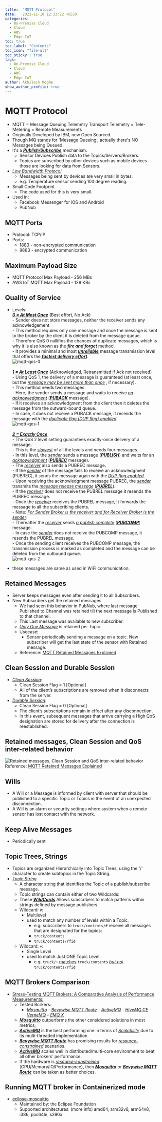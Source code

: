 ```yaml
---
title:  "MQTT Protocol"
date:   2021-11-10 12:33:22 +0530
categories:
  - On-Premise Cloud
  - Cloud
  - AWS
  - Edge IoT
toc: true
toc_label: "Contents"
toc_icon: "file-alt"
toc_sticky : true
tags:
  - On-Premise Cloud
  - Cloud
  - AWS
  - Edge IoT
author: Akhilesh Moghe
show_author_profile: true
---
```


# MQTT Protocol
  - MQTT = Message Queuing Telemetry Transport
	  Telemetry = Tele-Metering = Remote Measurements
  - Originally Developed by IBM, now Open Sourced.
  - Though MQ stands for 'Message Queuing', actually there's NO Messages being Queued.
  - It's a __*<u>Publish/Subscribe</u>*__ mechanism.
    - Sensor Devices Publish data to the Topics/Servers/Brokers.
    - Topics are subscribed by other devices such as mobile devices those are looking for data from Sensors.
  - *<u>Low Bandwidth Protocol</u>*
    - Messages being sent by devices are very small in bytes.
    - e.g. Temperature sensor sending 100 degree reading.
  - Small Code Footprint
    - The code used for this is very small.
  - Used in:
    - Facebook Messenger for iOS and Android
    - PubNub

## MQTT Ports
  - Protocol: TCP/IP
  - Ports:
    - 1883 - non-encrypted communication
    - 8883 - encrypted communication
    
## Maximum Payload Size
  - MQTT Protocol Max Payload - 256 MBs
  - AWS IoT MQTT Max Payload - 128 KBs

## Quality of Service
  - Levels:\
		__*<u>0 = At Most Once</u>*__ (Best effort, No Ack)\
		  - Sender does not store messages, neither the receiver sends any acknowledgement.\
		  - This method requires only one message and once the message is sent to the broker by the client it is deleted from the message queue.\
		  - Therefore QoS 0 nullifies the chances of duplicate messages, which is why it is also known as the __*<u>fire and forget</u>*__ method.\
		  - It provides a minimal and most __*<u>unreliable</u>*__ message transmission level that offers the __*<u>fastest delivery effort</u>*__.\
		  ![mqtt-qos-0](/assets/images/mqtt/mqtt-qos-0.png)\
\
		__*<u>1 = At Least Once</u>*__ (Acknowledged, Retransmitted if Ack not received)\
		  - Using QoS 1, the delivery of a message is guaranteed (at least once, but the *<u>message may be sent more than once</u>* , if necessary).\
		  - This method needs two messages.\
		  - Here, the sender sends a message and waits to receive *<u>an acknowledgment</u>* (__*<u>PUBACK</u>*__ message).\
		  - If it receives an acknowledgment from the client then it deletes the message from the outward-bound queue.\
		  - In case, it does not receive a PUBACK message, it resends the message with the *<u>duplicate flag (DUP flag) enabled</u>*.\
		  ![mqtt-qos-1](/assets/images/mqtt/mqtt-qos-1.png)\
\
		__*<u>2 = Exactly Once</u>*__\
		  - The QoS 2 level setting guarantees exactly-once delivery of a message.\
		  - This is the *<u>slowest</u>* of all the levels and needs four messages.\
		  - In this level, the *<u>sender</u>* sends a message (__*<u>PUBLISH</u>*__) and waits for an *<u>acknowledgment</u>* (__*<u>PUBREC</u>*__ message).\
		  - The *<u>receiver</u>* also sends a PUBREC message.\
		  - If the *<u>sender</u>* of the message fails to receive an acknowledgment (PUBREC), it sends the message again with the *<u>DUP flag enabled</u>*.\
		  - Upon receiving the acknowledgment message PUBREC, the *<u>sender</u>* transmits the *<u>message release message</u>* (__*<u>PUBREL</u>*__).\
		  - If the *<u>receiver</u>* does not receive the PUBREL message it resends the PUBREC message.\
		  - Once the *<u>receiver</u>* receives the PUBREL message, It forwards the message to all the subscribing clients.\
		  - Note: *<u>For Sender Broker is the receiver and for Receiver Broker is the sender</u>*.\
		  - Thereafter the *<u>receiver</u>* sends *<u>a publish complete</u>* (__*<u>PUBCOMP</u>*__) message.\
		  - In case the *<u>sender</u>* does not receive the PUBCOMP message, it resends the PUBREL message.\
		  - Once the sending client receives the PUBCOMP message, the transmission process is marked as completed and the message
can be deleted from the outbound queue.\
      ![mqtt-qos-2](/assets/images/mqtt/mqtt-qos-2.png)

  - these messages are same as used in WiFi communication.
			
## Retained Messages
  - Server keeps messages even after sending it to all Subscribers.
  - New Subscribers get the retained messages.
    - We had seen this behavior in PubNub, where last message Published to Channel was retained till the next message is Published to that channel.
    - This Last message was available to new subscriber.
    - *<u>Only One Message</u>* is retained per Topic.
    - Usecase:
      - Sensor periodically sending a message on a topic. New subscriber will get the last state of the sensor with Retained message.
    - Reference: [MQTT Retained Messages Explained](/assets/docs/mqtt/MQTT_Retained_Messages_Explained.pdf)
	
## Clean Session and Durable Session
  - *<u>Clean Session</u>*:
    - Clean Session Flag = 1	[Optional]
    - All of the client’s subscriptions are removed when it disconnects from the server.
  - *<u>Durable Session</u>*:
    - Clean Session Flag = 0	[Optional]
    - The client’s subscriptions remain in effect after any disconnection.
    - In this event, subsequent messages that arrive carrying a High QoS designation are stored for delivery after the connection is reestablished.

## Retained messages, Clean Session and QoS inter-related behavior
  ![Retained messages, Clean Session and QoS inter-related behavior](/assets/images/mqtt/RetainedMessages_CleanSession_QoS.png)
  Reference: [MQTT Retained Messages Explained](http://www.steves-internet-guide.com/mqtt-retained-messages-example/)

## Wills
  - A Will or a Message is informed by client with server that should be published to a specific Topic or Topics in the event of an unexpected disconnection.
  - A Will is an alarm or security settings where system when a remote sensor has lost contact with the network.
	
## Keep Alive Messages
  - Periodically sent
	
## Topic Trees, Strings
  - Topics are organized Hierarchically into Topic Trees, using the '/' character to create subtopics in the Topic String.
  - *<u>Topic String</u>*
    - A character string that identifies the Topic of a publish/subscribe message.
    - Topic strings can contain either of two Wildcards:
    - These __*<u>WildCards</u>*__ Allows subscribers to match patterns within strings defined by message publishers
    - Wildcard: `#`:
      - Multilevel
      - used to match any number of levels within a Topic.
        - e.g. subscribers to `truck/contents/#` receive all messages that are designated for the topics:
        - `truck/contents`
        - `truck/contents/rfid`
    - Wildcard: `+`:
      - Single Level
      - used to match Just ONE Topic Level.
        - e.g. `truck/+` <u>matches</u> `truck/contents` *<u>but not</u>* `truck/contents/rfid`

## MQTT Brokers Comparison
- [Stress-Testing MQTT Brokers: A Comparative Analysis of Performance Measurements:](/assets/docs/mqtt/Stress-Testing-MQTT-Brokers.pdf)
  - Tested Borkers:
    - [*<u>Mosquitto</u>*](https://mosquitto.org/) - [*<u>Bevywise MQTT Route</u>*](https://www.bevywise.com/mqtt-broker/) - [*<u>ActiveMQ</u>*](https://activemq.apache.org/) - [*<u>HiveMQ CE</u>*](https://www.hivemq.com/) - [*<u>VerneMQ</u>*](https://vernemq.com/) - [*<u>EMQ X</u>*](https://www.emqx.io/)
  - __*<u>Mosquitto</u>*__ outperforms the other considered solutions in most metrics;
  - __*<u>ActiveMQ</u>*__ is the best performing one in terms of *<u>Scalability</u>* due to its multi-threaded implementation.
  - __*<u>Bevywise MQTT Route</u>*__ has promising results for *<u>resource-constrained</u>* scenarios.
  - __*<u>ActiveMQ</u>*__ scales well in distributed/multi-core environment to beat all other brokers’ performance.
  - If the hardware is *<u>resource-constrained</u>* (CPU/Memory/IO/Performance), then __*<u>Mosquitto</u>*__ or __*<u>Bevywise MQTT Route</u>*__ can be taken as better choices.

## Running MQTT broker in Containerized mode
  - [eclipse-mosquitto](https://hub.docker.com/_/eclipse-mosquitto?tab=description)
    - Maintained by: the Eclipse Foundation
    - Supported architectures: (more info) amd64, arm32v6, arm64v8, i386, ppc64le, s390x


